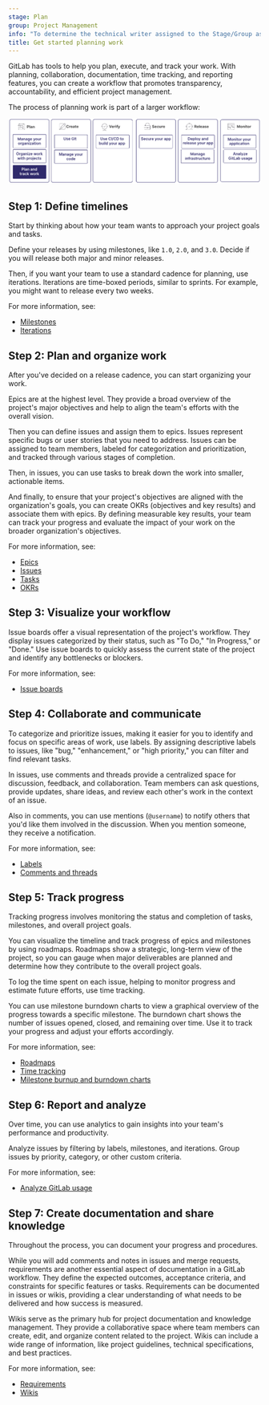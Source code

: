 ```yaml
---
stage: Plan
group: Project Management
info: "To determine the technical writer assigned to the Stage/Group associated with this page, see https://handbook.gitlab.com/handbook/product/ux/technical-writing/#assignments"
title: Get started planning work
---
```


GitLab has tools to help you plan, execute, and track your work.
With planning, collaboration, documentation, time tracking, and reporting features,
you can create a workflow that promotes transparency, accountability, and efficient project management.

The process of planning work is part of a larger workflow:

![Workflow](img/get_started_planning_v16_11.png)

## Step 1: Define timelines

Start by thinking about how your team wants to approach your project goals and tasks.

Define your releases by using milestones, like `1.0`, `2.0`, and `3.0`. Decide if you will release both major and minor
releases.

Then, if you want your team to use a standard cadence for planning, use iterations.
Iterations are time-boxed periods, similar to sprints. For example, you might want
to release every two weeks.

For more information, see:

- [Milestones](../project/milestones/index.md)
- [Iterations](../group/iterations/index.md)

## Step 2: Plan and organize work

After you've decided on a release cadence, you can start organizing your work.

Epics are at the highest level. They provide a broad overview of the project's major objectives
and help to align the team's efforts with the overall vision.

Then you can define issues and assign them to epics.
Issues represent specific bugs or user stories that you need to address.
Issues can be assigned to team members, labeled for categorization and prioritization,
and tracked through various stages of completion.

Then, in issues, you can use tasks to break down the work into smaller, actionable items.

And finally, to ensure that your project's objectives are aligned with the organization's goals,
you can create OKRs (objectives and key results) and associate them with epics.
By defining measurable key results, your team can track your progress
and evaluate the impact of your work on the broader organization's objectives.

For more information, see:

- [Epics](../group/epics/index.md)
- [Issues](../project/issues/index.md)
- [Tasks](../tasks.md)
- [OKRs](../okrs.md)

## Step 3: Visualize your workflow

Issue boards offer a visual representation of the project's workflow. They display
issues categorized by their status, such as "To Do," "In Progress," or "Done."
Use issue boards to quickly assess the current state of the project
and identify any bottlenecks or blockers.

For more information, see:

- [Issue boards](../project/issue_board.md)

## Step 4: Collaborate and communicate

To categorize and prioritize issues, making it easier for you to identify and focus
on specific areas of work, use labels. By assigning descriptive labels to issues,
like "bug," "enhancement," or "high priority," you can filter and find relevant tasks.

In issues, use comments and threads provide a centralized space for discussion,
feedback, and collaboration. Team members can ask questions, provide updates, share ideas,
and review each other's work in the context of an issue.

Also in comments, you can use mentions (`@username`) to notify others
that you'd like them involved in the discussion.
When you mention someone, they receive a notification.

For more information, see:

- [Labels](../project/labels.md)
- [Comments and threads](../discussions/index.md)

## Step 5: Track progress

Tracking progress involves monitoring the status and completion of tasks, milestones, and overall project goals.

You can visualize the timeline and track progress of epics and milestones by using roadmaps.
Roadmaps show a strategic, long-term view of the project, so you can gauge when major
deliverables are planned and determine how they contribute to the overall project goals.

To log the time spent on each issue, helping to monitor progress and estimate future efforts,
use time tracking.

You can use milestone burndown charts to view a graphical overview of the progress towards a specific
milestone. The burndown chart shows the number of issues opened, closed, and remaining over time.
Use it to track your progress and adjust your efforts accordingly.

For more information, see:

- [Roadmaps](../group/roadmap/index.md)
- [Time tracking](../project/time_tracking.md)
- [Milestone burnup and burndown charts](../project/milestones/burndown_and_burnup_charts.md)

## Step 6: Report and analyze

Over time, you can use analytics to gain insights into your team's performance and productivity.

Analyze issues by filtering by labels, milestones, and iterations.
Group issues by priority, category, or other custom criteria.

For more information, see:

- [Analyze GitLab usage](../analytics/_index.md)

## Step 7: Create documentation and share knowledge

Throughout the process, you can document your progress and procedures.

While you will add comments and notes in issues and merge requests,
requirements are another essential aspect of documentation in a GitLab workflow.
They define the expected outcomes, acceptance criteria, and constraints
for specific features or tasks. Requirements can be documented in issues or
wikis, providing a clear understanding of what needs to be delivered and how success is measured.

Wikis serve as the primary hub for project documentation and knowledge management.
They provide a collaborative space where team members can create, edit, and organize
content related to the project. Wikis can include a wide
range of information, like project guidelines, technical specifications, and best practices.

For more information, see:

- [Requirements](../project/requirements/index.md)
- [Wikis](../project/wiki/index.md)
